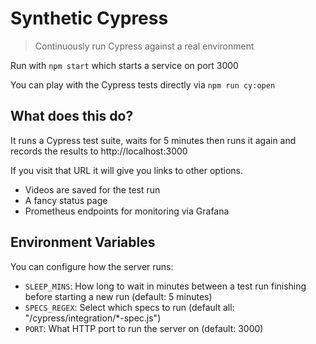 # Synthetic Cypress

> Continuously run Cypress against a real environment

Run with `npm start` which starts a service on port 3000

You can play with the Cypress tests directly via `npm run cy:open`

## What does this do?

It runs a Cypress test suite, waits for 5 minutes then runs it again and records the results to http://localhost:3000

If you visit that URL it will give you links to other options.

- Videos are saved for the test run
- A fancy status page
- Prometheus endpoints for monitoring via Grafana

## Environment Variables

You can configure how the server runs:

- `SLEEP_MINS`: How long to wait in minutes between a test run finishing before starting a new run (default: 5 minutes)
- `SPECS_REGEX`: Select which specs to run (default all: "/cypress/integration/\*-spec.js")
- `PORT`: What HTTP port to run the server on (default: 3000)
